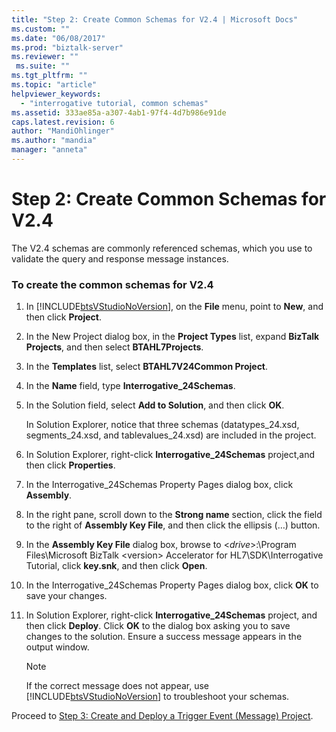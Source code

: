 ```yaml
---
title: "Step 2: Create Common Schemas for V2.4 | Microsoft Docs"
ms.custom: ""
ms.date: "06/08/2017"
ms.prod: "biztalk-server"
ms.reviewer: ""
 ms.suite: ""
ms.tgt_pltfrm: ""
ms.topic: "article"
helpviewer_keywords: 
  - "interrogative tutorial, common schemas"
ms.assetid: 333ae85a-a307-4ab1-97f4-4d7b986e91de
caps.latest.revision: 6
author: "MandiOhlinger"
ms.author: "mandia"
manager: "anneta"
---
```

# Step 2: Create Common Schemas for V2.4
The V2.4 schemas are commonly referenced schemas, which you use to validate the query and response message instances.  
  
### To create the common schemas for V2.4  
  
1.  In [!INCLUDE[btsVStudioNoVersion](../../includes/btsvstudionoversion-md.md)], on the **File** menu, point to **New**, and then click **Project**.  
  
2.  In the New Project dialog box, in the **Project Types** list, expand **BizTalk Projects**, and then select **BTAHL7Projects**.  
  
3.  In the **Templates** list, select **BTAHL7V24Common Project**.  
  
4.  In the **Name** field, type **Interrogative_24Schemas**.  
  
5.  In the Solution field, select **Add to Solution**, and then click **OK**.  
  
     In Solution Explorer, notice that three schemas (datatypes_24.xsd, segments_24.xsd, and tablevalues_24.xsd) are included in the project.  
  
6.  In Solution Explorer, right-click **Interrogative_24Schemas** project,and then click **Properties**.  
  
7.  In the Interrogative_24Schemas Property Pages dialog box, click **Assembly**.  
  
8.  In the right pane, scroll down to the **Strong name** section, click the field to the right of **Assembly Key File**, and then click the ellipsis (…) button.  
  
9. In the **Assembly Key File** dialog box, browse to \<*drive*>:\Program Files\Microsoft BizTalk \<version> Accelerator for HL7\SDK\Interrogative Tutorial, click **key.snk**, and then click **Open**.  
  
10. In the Interrogative_24Schemas Property Pages dialog box, click **OK** to save your changes.  
  
11. In Solution Explorer, right-click **Interrogative_24Schemas** project, and then click **Deploy**. Click **OK** to the dialog box asking you to save changes to the solution. Ensure a success message appears in the output window.  
  
    > [!NOTE]
    >  If the correct message does not appear, use [!INCLUDE[btsVStudioNoVersion](../../includes/btsvstudionoversion-md.md)] to troubleshoot your schemas.  
  
 Proceed to [Step 3: Create and Deploy a Trigger Event (Message) Project](../../adapters-and-accelerators/accelerator-hl7/step-3-create-and-deploy-a-trigger-event-message-project-hl7-main.md).